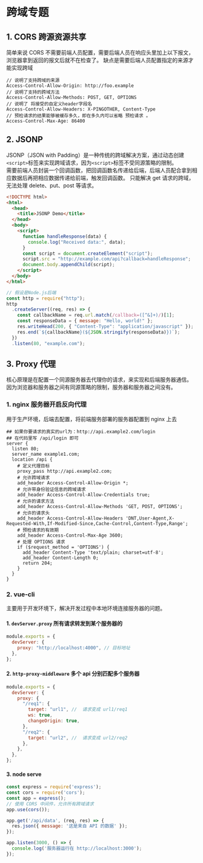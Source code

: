 # 跨域专题

## 1. CORS 跨源资源共享

简单来说 CORS 不需要前端人员配置，需要后端人员在响应头里加上以下报文，浏览器拿到返回的报文后就不在检查了。
缺点是需要后端人员配置指定的来源才能实现跨域

```http
// 说明了支持跨域的来源
Access-Control-Allow-Origin: http://foo.example
// 说明了支持的跨域方法
Access-Control-Allow-Methods: POST, GET, OPTIONS
// 说明了 将接受的自定义header字段名
Access-Control-Allow-Headers: X-PINGOTHER, Content-Type
// 预检请求的结果能够被缓存多久，即在多久内可以省略 预检请求 。
Access-Control-Max-Age: 86400
```

## 2. JSONP

JSONP（JSON with Padding）是一种传统的跨域解决方案，通过动态创建`<script>`标签来实现跨域请求，因为`<script>`标签不受同源策略的限制。  
需要前端人员封装一个回调函数，把回调函数名传递给后端，后端人员配合拿到相应数据后再把相应数据传递给前端，触发回调函数。
只能解决 get 请求的跨域，无法处理 delete、put、post 等请求。

```html
<!DOCTYPE html>
<html>
  <head>
    <title>JSONP Demo</title>
  </head>
  <body>
    <script>
      function handleResponse(data) {
        console.log("Received data:", data);
      }
      const script = document.createElement("script");
      script.src = "http://example.com/api?callback=handleResponse";
      document.body.appendChild(script);
    </script>
  </body>
</html>
```

```js
// 假设是Node.js后端
const http = require("http");
http
  .createServer((req, res) => {
    const callbackName = req.url.match(/callback=([^&]+)/)[1];
    const responseData = { message: "Hello, world!" };
    res.writeHead(200, { "Content-Type": "application/javascript" });
    res.end(`${callbackName}(${JSON.stringify(responseData)})`);
  })
  .listen(80, "example.com");
```

## 3. Proxy 代理

核心原理是在配置一个同源服务器去代理你的请求，来实现和后端服务器通信。  
因为浏览器和服务器之间有同源策略的限制，服务器和服务器之间没有。

### 1. nginx 服务器开启反向代理

用于生产环境，后端去配置，将前端服务部署的服务器配置到 nginx 上去

```nginx
## 如果你要请求的真实的url为：http://api.example2.com/login
## 在代码里写 /api/login 即可
server {
  listen 80;
  server_name example1.com;
  location /api {
    # 定义代理目标
    proxy_pass http://api.example2.com;
    # 允许跨域请求
    add_header Access-Control-Allow-Origin *;
    # 允许带身份验证信息的跨域请求
    add_header Access-Control-Allow-Credentials true;
    # 允许的请求方法
    add_header Access-Control-Allow-Methods 'GET, POST, OPTIONS';
    # 允许的请求头
    add_header Access-Control-Allow-Headers 'DNT,User-Agent,X-Requested-With,If-Modified-Since,Cache-Control,Content-Type,Range';
    # 预检请求的有效期
    add_header Access-Control-Max-Age 3600;
    # 处理 OPTIONS 请求
    if ($request_method = 'OPTIONS') {
      add_header Content-Type 'text/plain; charset=utf-8';
      add_header Content-Length 0;
      return 204;
    }
  }
}
```

### 2. vue-cli

主要用于开发环境下，解决开发过程中本地环境连接服务器的问题。

#### 1. `devServer.proxy` 所有请求转发到某个服务器的

```js
module.exports = {
  devServer: {
    proxy: "http://localhost:4000", // 目标地址
  },
};
```

#### 2. `http-proxy-middleware` 多个 api 分别匹配多个服务器

```js
module.exports = {
  devServer: {
    proxy: {
      "/req1": {
        target: "url1", //  请求变成 url1/req1
        ws: true,
        changeOrigin: true,
      },
      "/req2": {
        target: "url2", //  请求变成 url2/req2
      },
    },
  },
};
```

#### 3. node serve

``` js
const express = require('express');
const cors = require('cors');
const app = express();
// 使用 CORS 中间件，允许所有跨域请求
app.use(cors());

app.get('/api/data', (req, res) => {
  res.json({ message: '这是来自 API 的数据' });
});

app.listen(3000, () => {
  console.log('服务器运行在 http://localhost:3000');
});

```
